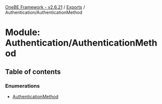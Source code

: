 [OneBE Framework - v2.6.21](../README.md) / [Exports](../modules.md) / Authentication/AuthenticationMethod

# Module: Authentication/AuthenticationMethod

## Table of contents

### Enumerations

- [AuthenticationMethod](../enums/Authentication_AuthenticationMethod.AuthenticationMethod.md)
